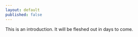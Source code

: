 ```yaml
---
layout: default
published: false
---
```


This is an introduction. It will be fleshed out in days to come.
